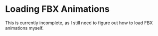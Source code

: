 # Loading FBX Animations
This is currently incomplete, as I still need to figure out how to load FBX animations myself.
